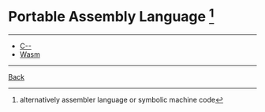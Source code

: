 # Portable Assembly Language [^note]

---

- [C--](./C--.md)
- [Wasm](./Wasm.md)

---

[Back](./../../readme.md)

[^note]: alternatively assembler language or symbolic machine code
